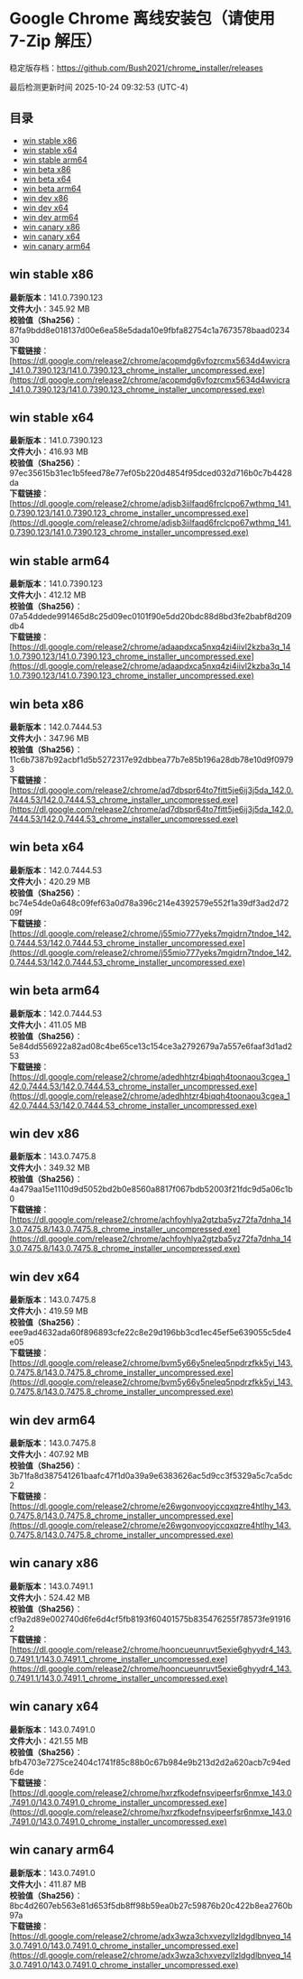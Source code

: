# Google Chrome 离线安装包（请使用 7-Zip 解压）
稳定版存档：<https://github.com/Bush2021/chrome_installer/releases>

最后检测更新时间
2025-10-24 09:32:53 (UTC-4)

## 目录
* [win stable x86](https://github.com/Bush2021/chrome_installer?tab=readme-ov-file#win-stable-x86)
* [win stable x64](https://github.com/Bush2021/chrome_installer?tab=readme-ov-file#win-stable-x64)
* [win stable arm64](https://github.com/Bush2021/chrome_installer?tab=readme-ov-file#win-stable-arm64)
* [win beta x86](https://github.com/Bush2021/chrome_installer?tab=readme-ov-file#win-beta-x86)
* [win beta x64](https://github.com/Bush2021/chrome_installer?tab=readme-ov-file#win-beta-x64)
* [win beta arm64](https://github.com/Bush2021/chrome_installer?tab=readme-ov-file#win-beta-arm64)
* [win dev x86](https://github.com/Bush2021/chrome_installer?tab=readme-ov-file#win-dev-x86)
* [win dev x64](https://github.com/Bush2021/chrome_installer?tab=readme-ov-file#win-dev-x64)
* [win dev arm64](https://github.com/Bush2021/chrome_installer?tab=readme-ov-file#win-dev-arm64)
* [win canary x86](https://github.com/Bush2021/chrome_installer?tab=readme-ov-file#win-canary-x86)
* [win canary x64](https://github.com/Bush2021/chrome_installer?tab=readme-ov-file#win-canary-x64)
* [win canary arm64](https://github.com/Bush2021/chrome_installer?tab=readme-ov-file#win-canary-arm64)

## win stable x86
**最新版本**：141.0.7390.123  
**文件大小**：345.92 MB  
**校验值（Sha256）**：87fa9bdd8e018137d00e6ea58e5dada10e9fbfa82754c1a7673578baad023430  
**下载链接**：[https://dl.google.com/release2/chrome/acopmdg6vfozrcmx5634d4wvicra_141.0.7390.123/141.0.7390.123_chrome_installer_uncompressed.exe](https://dl.google.com/release2/chrome/acopmdg6vfozrcmx5634d4wvicra_141.0.7390.123/141.0.7390.123_chrome_installer_uncompressed.exe)  

## win stable x64
**最新版本**：141.0.7390.123  
**文件大小**：416.93 MB  
**校验值（Sha256）**：97ec35615b31ec1b5feed78e77ef05b220d4854f95dced032d716b0c7b4428da  
**下载链接**：[https://dl.google.com/release2/chrome/adjsb3iilfaqd6frclcpo67wthmq_141.0.7390.123/141.0.7390.123_chrome_installer_uncompressed.exe](https://dl.google.com/release2/chrome/adjsb3iilfaqd6frclcpo67wthmq_141.0.7390.123/141.0.7390.123_chrome_installer_uncompressed.exe)  

## win stable arm64
**最新版本**：141.0.7390.123  
**文件大小**：412.12 MB  
**校验值（Sha256）**：07a54ddede991465d8c25d09ec0101f90e5dd20bdc88d8bd3fe2babf8d209db4  
**下载链接**：[https://dl.google.com/release2/chrome/adaapdxca5nxq4zi4iivl2kzba3q_141.0.7390.123/141.0.7390.123_chrome_installer_uncompressed.exe](https://dl.google.com/release2/chrome/adaapdxca5nxq4zi4iivl2kzba3q_141.0.7390.123/141.0.7390.123_chrome_installer_uncompressed.exe)  

## win beta x86
**最新版本**：142.0.7444.53  
**文件大小**：347.96 MB  
**校验值（Sha256）**：11c6b7387b92acbf1d5b5272317e92dbbea77b7e85b196a28db78e10d9f09793  
**下载链接**：[https://dl.google.com/release2/chrome/ad7dbspr64to7fitt5je6ij3j5da_142.0.7444.53/142.0.7444.53_chrome_installer_uncompressed.exe](https://dl.google.com/release2/chrome/ad7dbspr64to7fitt5je6ij3j5da_142.0.7444.53/142.0.7444.53_chrome_installer_uncompressed.exe)  

## win beta x64
**最新版本**：142.0.7444.53  
**文件大小**：420.29 MB  
**校验值（Sha256）**：bc74e54de0a648c09fef63a0d78a396c214e4392579e552f1a39df3ad2d7209f  
**下载链接**：[https://dl.google.com/release2/chrome/j55mio777yeks7mgidrn7tndoe_142.0.7444.53/142.0.7444.53_chrome_installer_uncompressed.exe](https://dl.google.com/release2/chrome/j55mio777yeks7mgidrn7tndoe_142.0.7444.53/142.0.7444.53_chrome_installer_uncompressed.exe)  

## win beta arm64
**最新版本**：142.0.7444.53  
**文件大小**：411.05 MB  
**校验值（Sha256）**：5e84dd556922a82ad08c4be65ce13c154ce3a2792679a7a557e6faaf3d1ad253  
**下载链接**：[https://dl.google.com/release2/chrome/adedhhtzr4biqqh4toonaou3cgea_142.0.7444.53/142.0.7444.53_chrome_installer_uncompressed.exe](https://dl.google.com/release2/chrome/adedhhtzr4biqqh4toonaou3cgea_142.0.7444.53/142.0.7444.53_chrome_installer_uncompressed.exe)  

## win dev x86
**最新版本**：143.0.7475.8  
**文件大小**：349.32 MB  
**校验值（Sha256）**：4a479aa15e1110d9d5052bd2b0e8560a8817f067bdb52003f21fdc9d5a06c1b0  
**下载链接**：[https://dl.google.com/release2/chrome/achfoyhlya2gtzba5yz72fa7dnha_143.0.7475.8/143.0.7475.8_chrome_installer_uncompressed.exe](https://dl.google.com/release2/chrome/achfoyhlya2gtzba5yz72fa7dnha_143.0.7475.8/143.0.7475.8_chrome_installer_uncompressed.exe)  

## win dev x64
**最新版本**：143.0.7475.8  
**文件大小**：419.59 MB  
**校验值（Sha256）**：eee9ad4632ada60f896893cfe22c8e29d196bb3cd1ec45ef5e639055c5de4e05  
**下载链接**：[https://dl.google.com/release2/chrome/bvm5y66y5neleq5npdrzfkk5yi_143.0.7475.8/143.0.7475.8_chrome_installer_uncompressed.exe](https://dl.google.com/release2/chrome/bvm5y66y5neleq5npdrzfkk5yi_143.0.7475.8/143.0.7475.8_chrome_installer_uncompressed.exe)  

## win dev arm64
**最新版本**：143.0.7475.8  
**文件大小**：407.92 MB  
**校验值（Sha256）**：3b71fa8d387541261baafc47f1d0a39a9e6383626ac5d9cc3f5329a5c7ca5dc2  
**下载链接**：[https://dl.google.com/release2/chrome/e26wgonvooyjccqxqzre4htlhy_143.0.7475.8/143.0.7475.8_chrome_installer_uncompressed.exe](https://dl.google.com/release2/chrome/e26wgonvooyjccqxqzre4htlhy_143.0.7475.8/143.0.7475.8_chrome_installer_uncompressed.exe)  

## win canary x86
**最新版本**：143.0.7491.1  
**文件大小**：524.42 MB  
**校验值（Sha256）**：cf9a2d89e002740d6fe6d4cf5fb8193f60401575b835476255f78573fe919162  
**下载链接**：[https://dl.google.com/release2/chrome/hooncueunruvt5exie6ghyydr4_143.0.7491.1/143.0.7491.1_chrome_installer_uncompressed.exe](https://dl.google.com/release2/chrome/hooncueunruvt5exie6ghyydr4_143.0.7491.1/143.0.7491.1_chrome_installer_uncompressed.exe)  

## win canary x64
**最新版本**：143.0.7491.0  
**文件大小**：421.55 MB  
**校验值（Sha256）**：bfb4703e7275ce2404c1741f85c88b0c67b984e9b213d2d2a620acb7c94ed6de  
**下载链接**：[https://dl.google.com/release2/chrome/hxrzfkodefnsvjpeerfsr6nmxe_143.0.7491.0/143.0.7491.0_chrome_installer_uncompressed.exe](https://dl.google.com/release2/chrome/hxrzfkodefnsvjpeerfsr6nmxe_143.0.7491.0/143.0.7491.0_chrome_installer_uncompressed.exe)  

## win canary arm64
**最新版本**：143.0.7491.0  
**文件大小**：411.87 MB  
**校验值（Sha256）**：8bc4d2607eb563e81d653f5db8ff98b59ea0b27c59876b20c422b8ea2760b97a  
**下载链接**：[https://dl.google.com/release2/chrome/adx3wza3chxvezyllzldgdlbnyeq_143.0.7491.0/143.0.7491.0_chrome_installer_uncompressed.exe](https://dl.google.com/release2/chrome/adx3wza3chxvezyllzldgdlbnyeq_143.0.7491.0/143.0.7491.0_chrome_installer_uncompressed.exe)  

